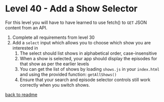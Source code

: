 # Level 40 - Add a Show Selector

For this level you will have to have learned to use fetch() to `GET` JSON content from an API.

1. Complete all requirements from level 30
1. Add a `select` input which allows you to choose which show you are interested in
   1. The select should list shows in alphabetical order, case-insensitive
   1. When a show is selected, your app should display the episodes for that show as per the earlier levels
   1. You can get the list of shows by loading `shows.js` in your `index.html` and using the provided function: `getAllShows()`
   1. Ensure that your search and episode selector controls still work correctly when you switch shows.

[back to readme](./readme.md)
